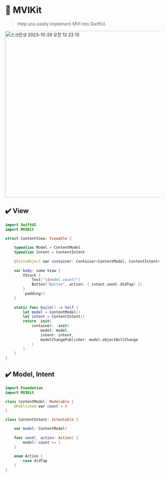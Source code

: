 # 🔄 MVIKit

> Help you easily implement MVI into SwiftUI.
<img width="538" alt="스크린샷 2023-10-29 오전 12 23 13" src="https://github.com/insub4067/MVIKit/assets/85481204/d4fe7904-1994-4cbe-97e3-bea552db89a5">

## ✔️ View
```swift
import SwiftUI
import MVIKit

struct ContentView: Viewable {
    
    typealias Model = ContentModel
    typealias Intent = ContentIntent
    
    @StateObject var container: Container<ContentModel, ContentIntent>
    
    var body: some View {
        VStack {
            Text("\(model.count)")
            Button("Button", action: { intent.send(.didTap) })
        }
        .padding()
    }
    
    static func build() -> Self {
        let model = ContentModel()
        let intent = ContentIntent()
        return .init(
            container: .init(
                model: model,
                intent: intent,
                modelChangePublisher: model.objectWillChange
            )
        )
    }
}
```

## ✔️ Model, Intent
```swift
import Foundation
import MVIKit

class ContentModel: Modelable {
    @Published var count = 0
}

class ContentIntent: Intentable {

    var model: ContentModel?
    
    func send(_ action: Action) {
        model?.count += 1
    }
    
    enum Action {
        case didTap
    }
}
```
